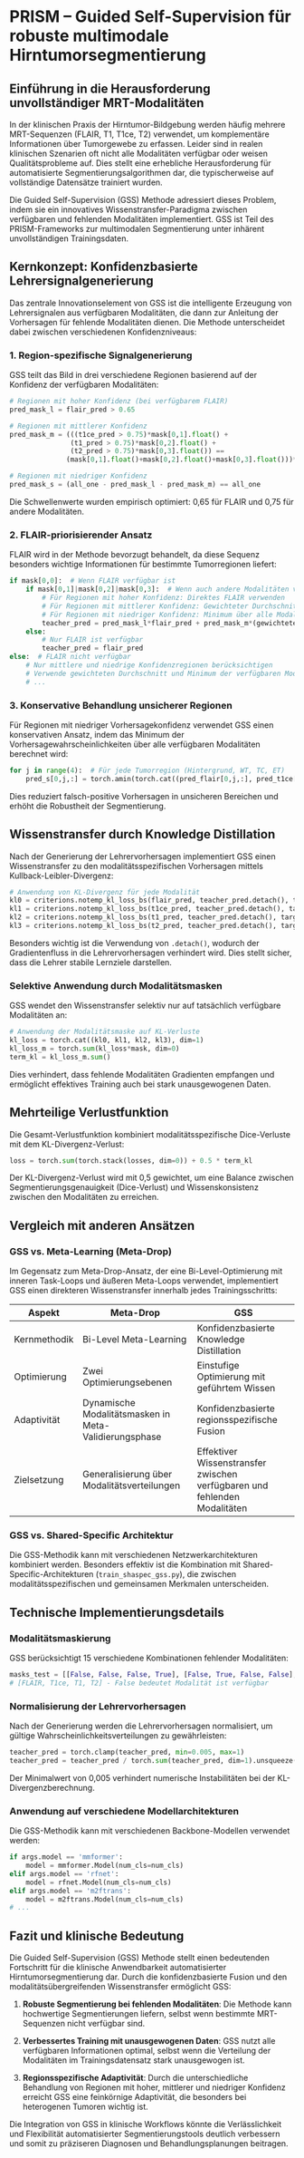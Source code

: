 # PRISM – Guided Self-Supervision für robuste multimodale Hirntumorsegmentierung

## Einführung in die Herausforderung unvollständiger MRT-Modalitäten

In der klinischen Praxis der Hirntumor-Bildgebung werden häufig mehrere MRT-Sequenzen (FLAIR, T1, T1ce, T2) verwendet, um komplementäre Informationen über Tumorgewebe zu erfassen. Leider sind in realen klinischen Szenarien oft nicht alle Modalitäten verfügbar oder weisen Qualitätsprobleme auf. Dies stellt eine erhebliche Herausforderung für automatisierte Segmentierungsalgorithmen dar, die typischerweise auf vollständige Datensätze trainiert wurden.

Die Guided Self-Supervision (GSS) Methode adressiert dieses Problem, indem sie ein innovatives Wissenstransfer-Paradigma zwischen verfügbaren und fehlenden Modalitäten implementiert. GSS ist Teil des PRISM-Frameworks zur multimodalen Segmentierung unter inhärent unvollständigen Trainingsdaten.

## Kernkonzept: Konfidenzbasierte Lehrersignalgenerierung

Das zentrale Innovationselement von GSS ist die intelligente Erzeugung von Lehrersignalen aus verfügbaren Modalitäten, die dann zur Anleitung der Vorhersagen für fehlende Modalitäten dienen. Die Methode unterscheidet dabei zwischen verschiedenen Konfidenzniveaus:

### 1. Region-spezifische Signalgenerierung

GSS teilt das Bild in drei verschiedene Regionen basierend auf der Konfidenz der verfügbaren Modalitäten:

```python
# Regionen mit hoher Konfidenz (bei verfügbarem FLAIR)
pred_mask_l = flair_pred > 0.65

# Regionen mit mittlerer Konfidenz
pred_mask_m = (((t1ce_pred > 0.75)*mask[0,1].float() +
               (t1_pred > 0.75)*mask[0,2].float() +
               (t2_pred > 0.75)*mask[0,3].float()) ==
              (mask[0,1].float()+mask[0,2].float()+mask[0,3].float()))*(flair_pred <= 0.65)

# Regionen mit niedriger Konfidenz
pred_mask_s = (all_one - pred_mask_l - pred_mask_m) == all_one
```

Die Schwellenwerte wurden empirisch optimiert: 0,65 für FLAIR und 0,75 für andere Modalitäten.

### 2. FLAIR-priorisierender Ansatz

FLAIR wird in der Methode bevorzugt behandelt, da diese Sequenz besonders wichtige Informationen für bestimmte Tumorregionen liefert:

```python
if mask[0,0]:  # Wenn FLAIR verfügbar ist
    if mask[0,1]|mask[0,2]|mask[0,3]:  # Wenn auch andere Modalitäten verfügbar sind
        # Für Regionen mit hoher Konfidenz: Direktes FLAIR verwenden
        # Für Regionen mit mittlerer Konfidenz: Gewichteter Durchschnitt anderer Modalitäten
        # Für Regionen mit niedriger Konfidenz: Minimum über alle Modalitäten
        teacher_pred = pred_mask_l*flair_pred + pred_mask_m*(gewichteter_durchschnitt) + pred_mask_s*pred_s
    else:
        # Nur FLAIR ist verfügbar
        teacher_pred = flair_pred
else:  # FLAIR nicht verfügbar
    # Nur mittlere und niedrige Konfidenzregionen berücksichtigen
    # Verwende gewichteten Durchschnitt und Minimum der verfügbaren Modalitäten
    # ...
```

### 3. Konservative Behandlung unsicherer Regionen

Für Regionen mit niedriger Vorhersagekonfidenz verwendet GSS einen konservativen Ansatz, indem das Minimum der Vorhersagewahrscheinlichkeiten über alle verfügbaren Modalitäten berechnet wird:

```python
for j in range(4):  # Für jede Tumorregion (Hintergrund, WT, TC, ET)
    pred_s[0,j,:] = torch.amin(torch.cat((pred_flair[0,j,:], pred_t1ce[0,j,:], pred_t1[0,j,:], pred_t2[0,j,:]), dim=1), dim=1)
```

Dies reduziert falsch-positive Vorhersagen in unsicheren Bereichen und erhöht die Robustheit der Segmentierung.

## Wissenstransfer durch Knowledge Distillation

Nach der Generierung der Lehrervorhersagen implementiert GSS einen Wissenstransfer zu den modalitätsspezifischen Vorhersagen mittels Kullback-Leibler-Divergenz:

```python
# Anwendung von KL-Divergenz für jede Modalität
kl0 = criterions.notemp_kl_loss_bs(flair_pred, teacher_pred.detach(), target, num_cls=num_cls, temp=temp)
kl1 = criterions.notemp_kl_loss_bs(t1ce_pred, teacher_pred.detach(), target, num_cls=num_cls, temp=temp)
kl2 = criterions.notemp_kl_loss_bs(t1_pred, teacher_pred.detach(), target, num_cls=num_cls, temp=temp)
kl3 = criterions.notemp_kl_loss_bs(t2_pred, teacher_pred.detach(), target, num_cls=num_cls, temp=temp)
```

Besonders wichtig ist die Verwendung von `.detach()`, wodurch der Gradientenfluss in die Lehrervorhersagen verhindert wird. Dies stellt sicher, dass die Lehrer stabile Lernziele darstellen.

### Selektive Anwendung durch Modalitätsmasken

GSS wendet den Wissenstransfer selektiv nur auf tatsächlich verfügbare Modalitäten an:

```python
# Anwendung der Modalitätsmaske auf KL-Verluste
kl_loss = torch.cat((kl0, kl1, kl2, kl3), dim=1)
kl_loss_m = torch.sum(kl_loss*mask, dim=0)
term_kl = kl_loss_m.sum()
```

Dies verhindert, dass fehlende Modalitäten Gradienten empfangen und ermöglicht effektives Training auch bei stark unausgewogenen Daten.

## Mehrteilige Verlustfunktion

Die Gesamt-Verlustfunktion kombiniert modalitätsspezifische Dice-Verluste mit dem KL-Divergenz-Verlust:

```python
loss = torch.sum(torch.stack(losses, dim=0)) + 0.5 * term_kl
```

Der KL-Divergenz-Verlust wird mit 0,5 gewichtet, um eine Balance zwischen Segmentierungsgenauigkeit (Dice-Verlust) und Wissenskonsistenz zwischen den Modalitäten zu erreichen.

## Vergleich mit anderen Ansätzen

### GSS vs. Meta-Learning (Meta-Drop)

Im Gegensatz zum Meta-Drop-Ansatz, der eine Bi-Level-Optimierung mit inneren Task-Loops und äußeren Meta-Loops verwendet, implementiert GSS einen direkteren Wissenstransfer innerhalb jedes Trainingsschritts:

| Aspekt | Meta-Drop | GSS |
|--------|-----------|-----|
| Kernmethodik | Bi-Level Meta-Learning | Konfidenzbasierte Knowledge Distillation |
| Optimierung | Zwei Optimierungsebenen | Einstufige Optimierung mit geführtem Wissen |
| Adaptivität | Dynamische Modalitätsmasken in Meta-Validierungsphase | Konfidenzbasierte regionsspezifische Fusion |
| Zielsetzung | Generalisierung über Modalitätsverteilungen | Effektiver Wissenstransfer zwischen verfügbaren und fehlenden Modalitäten |

### GSS vs. Shared-Specific Architektur

Die GSS-Methodik kann mit verschiedenen Netzwerkarchitekturen kombiniert werden. Besonders effektiv ist die Kombination mit Shared-Specific-Architekturen (`train_shaspec_gss.py`), die zwischen modalitätsspezifischen und gemeinsamen Merkmalen unterscheiden.

## Technische Implementierungsdetails

### Modalitätsmaskierung

GSS berücksichtigt 15 verschiedene Kombinationen fehlender Modalitäten:

```python
masks_test = [[False, False, False, True], [False, True, False, False], ...]
# [FLAIR, T1ce, T1, T2] - False bedeutet Modalität ist verfügbar
```

### Normalisierung der Lehrervorhersagen

Nach der Generierung werden die Lehrervorhersagen normalisiert, um gültige Wahrscheinlichkeitsverteilungen zu gewährleisten:

```python
teacher_pred = torch.clamp(teacher_pred, min=0.005, max=1)
teacher_pred = teacher_pred / torch.sum(teacher_pred, dim=1).unsqueeze(1)
```

Der Minimalwert von 0,005 verhindert numerische Instabilitäten bei der KL-Divergenzberechnung.

### Anwendung auf verschiedene Modellarchitekturen

Die GSS-Methodik kann mit verschiedenen Backbone-Modellen verwendet werden:

```python
if args.model == 'mmformer':
    model = mmformer.Model(num_cls=num_cls)
elif args.model == 'rfnet':
    model = rfnet.Model(num_cls=num_cls)
elif args.model == 'm2ftrans':
    model = m2ftrans.Model(num_cls=num_cls)
# ...
```

## Fazit und klinische Bedeutung

Die Guided Self-Supervision (GSS) Methode stellt einen bedeutenden Fortschritt für die klinische Anwendbarkeit automatisierter Hirntumorsegmentierung dar. Durch die konfidenzbasierte Fusion und den modalitätsübergreifenden Wissenstransfer ermöglicht GSS:

1. **Robuste Segmentierung bei fehlenden Modalitäten**: Die Methode kann hochwertige Segmentierungen liefern, selbst wenn bestimmte MRT-Sequenzen nicht verfügbar sind.

2. **Verbessertes Training mit unausgewogenen Daten**: GSS nutzt alle verfügbaren Informationen optimal, selbst wenn die Verteilung der Modalitäten im Trainingsdatensatz stark unausgewogen ist.

3. **Regionsspezifische Adaptivität**: Durch die unterschiedliche Behandlung von Regionen mit hoher, mittlerer und niedriger Konfidenz erreicht GSS eine feinkörnige Adaptivität, die besonders bei heterogenen Tumoren wichtig ist.

Die Integration von GSS in klinische Workflows könnte die Verlässlichkeit und Flexibilität automatisierter Segmentierungstools deutlich verbessern und somit zu präziseren Diagnosen und Behandlungsplanungen beitragen.
